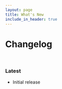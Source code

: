 ```yaml
---
layout: page
title: What's New
include_in_header: true
---
```


# Changelog

<br>

### Latest

- Initial release
